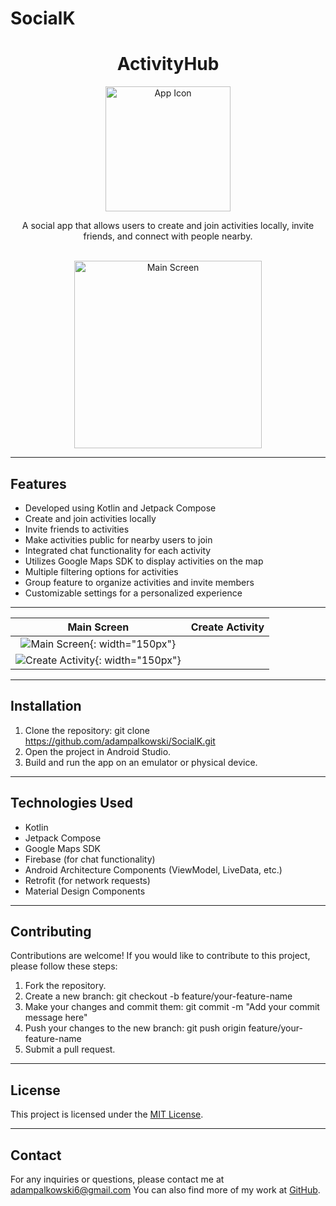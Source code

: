 # SocialK

<div align="center">
  <h1>ActivityHub</h1>
  <img src="app_icon.png" alt="App Icon" width="200px">
  <p>A social app that allows users to create and join activities locally, invite friends, and connect with people nearby.</p>
  <br>
  <img src=![354714907_828718018676644_2523023637969723084_n](https://github.com/adampalkowski/SocialK/assets/50372825/e50fe02c-1708-423c-b47e-3ef53fdea962) alt="Main Screen" width="300px">
</div>


---

## Features
- Developed using Kotlin and Jetpack Compose
- Create and join activities locally
- Invite friends to activities
- Make activities public for nearby users to join
- Integrated chat functionality for each activity
- Utilizes Google Maps SDK to display activities on the map
- Multiple filtering options for activities
- Group feature to organize activities and invite members
- Customizable settings for a personalized experience

---

| Main Screen | Create Activity |
| :---------: | :-------------: |
| ![Main Screen](https://github.com/adampalkowski/SocialK/assets/50372825/e50fe02c-1708-423c-b47e-3ef53fdea962.png){: width="150px"}
| ![Create Activity](screenshots/create_activity.png){: width="150px"} |


---

## Installation

1. Clone the repository:
git clone https://github.com/adampalkowski/SocialK.git
2. Open the project in Android Studio.
3. Build and run the app on an emulator or physical device.

---

## Technologies Used

- Kotlin
- Jetpack Compose
- Google Maps SDK
- Firebase (for chat functionality)
- Android Architecture Components (ViewModel, LiveData, etc.)
- Retrofit (for network requests)
- Material Design Components

---

## Contributing

Contributions are welcome! If you would like to contribute to this project, please follow these steps:

1. Fork the repository.
2. Create a new branch: 
git checkout -b feature/your-feature-name
3. Make your changes and commit them: 
git commit -m "Add your commit message here"
4. Push your changes to the new branch: 
git push origin feature/your-feature-name
5. Submit a pull request.

---

## License

This project is licensed under the [MIT License](LICENSE).

---

## Contact

For any inquiries or questions, please contact me at adampalkowski6@gmail.com You can also find more of my work at [GitHub](https://github.com/adampalkowski).
